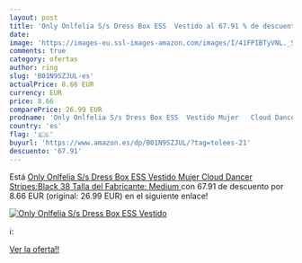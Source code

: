 ```yaml
---
layout: post
title: 'Only Onlfelia S/s Dress Box ESS  Vestido al 67.91 % de descuento'
date: 
image: 'https://images-eu.ssl-images-amazon.com/images/I/41FPIBTyVNL._SL200_.jpg'
comments: true
category: ofertas
author: ring
slug: 'B01N9SZJUL-es'
actualPrice: 8.66 EUR
currency: EUR
price: 8.66
comparePrice: 26.99 EUR
prodname: 'Only Onlfelia S/s Dress Box ESS  Vestido Mujer   Cloud Dancer Stripes:Black   38  Talla del Fabricante: Medium '
country: 'es'
flag: '🇪🇸'
buyurl: 'https://www.amazon.es/dp/B01N9SZJUL/?tag=tolees-21'
descuento: '67.91'
---
```


Está [Only Onlfelia S/s Dress Box ESS  Vestido Mujer   Cloud Dancer Stripes:Black   38  Talla del Fabricante: Medium ](https://www.amazon.es/dp/B01N9SZJUL/?tag=tolees-21) con 67.91 de descuento por 8.66 EUR (original: 26.99 EUR) en el siguiente enlace!

[![Only Onlfelia S/s Dress Box ESS  Vestido](https://images-eu.ssl-images-amazon.com/images/I/41FPIBTyVNL._SL200_.jpg)](https://www.amazon.es/dp/B01N9SZJUL/?tag=tolees-21)

ℹ️:


[Ver la oferta!!](https://www.amazon.es/dp/B01N9SZJUL/?tag=tolees-21)
